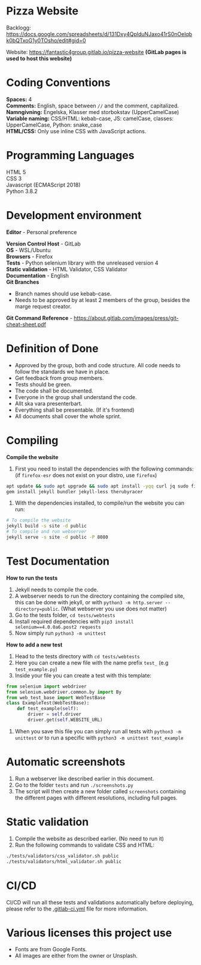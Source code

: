 # Pizza Website

Backlogg: https://docs.google.com/spreadsheets/d/131Dxy4QplduNJaxo41rS0nOelqbk0bQTxoG1y0TOsho/edit#gid=0

Website: https://fantastic4group.gitlab.io/pizza-website
**(GitLab pages is used to host this website)**

# Coding Conventions
**Spaces:** 4
<br>
**Comments:** English, space between `//` and the comment, capitalized.
<br>
**Namngivning:** Engelska, Klasser med storbokstav (UpperCamelCase)
<br>
**Variable naming:** CSS/HTML: kebab-case, JS: camelCase, classes: UpperCamelCase, Python: snake_case
<br>
**HTML/CSS:** Only use inline CSS with JavaScript actions.

# Programming Languages
HTML 5
<br>
CSS 3
<br>
Javascript (ECMAScript 2018)
<br>
Python 3.8.2

# Development environment
**Editor** - Personal preference
<br>

**Version Control Host** - GitLab
<br>
**OS** - WSL/Ubuntu
<br>
**Browsers** - Firefox
<br>
**Tests** - Python selenium library with the unreleased version 4
<br>
**Static validation** - HTML Validator, CSS Validator
<br>
**Documentation** - English
<br>
**Git Branches** 
- Branch names should use kebab-case.
- Needs to be approved by at least 2 members of the group, besides the marge request creator.

**Git Command Reference** - https://about.gitlab.com/images/press/git-cheat-sheet.pdf

# Definition of Done
+ Approved by the group, both and code structure. All code needs to follow the standards we have in place.
+ Get feedback from group members.
+ Tests should be green.
+ The code shall be documented.
+ Everyone in the group shall understand the code.
+ Allt ska vara presenterbart.
+ Everything shall be presentable. (If it's frontend)
+ All documents shall cover the whole sprint.

# Compiling
**Compile the website**
1. First you need to install the dependencies with the following commands: (if `firefox-esr` does not exist on your distro, use `firefox`)
```bash
apt update && sudo apt upgrade && sudo apt install -yqq curl jq sudo firefox-esr ruby-full build-essential zlib1g-dev
gem install jekyll bundler jekyll-less therubyracer
```
1. With the dependencies installed, to compile/run the website you can run:
```bash
# To compile the website
jekyll build -s site -d public
# To compile and run webserver
jekyll serve -s site -d public -P 8080
```

# Test Documentation
**How to run the tests**
1. Jekyll needs to compile the code.
1. A webserver needs to run the directory containing the compiled site, this can be done with jekyll, or with `python3 -m http.server --directory=public`. (What webserver you use does not matter)
1. Go to the tests folder, `cd tests/webtests`
1. Install required dependencies with `pip3 install selenium==4.0.0a6.post2 requests`
1. Now simply run `python3 -m unittest`


**How to add a new test**
1. Head to the tests directory with `cd tests/webtests`
1. Here you can create a new file with the name prefix `test_` (e.g `test_example.py`)
1. Inside your file you can create a test with this template:
```python
from selenium import webdriver
from selenium.webdriver.common.by import By
from web_test_base import WebTestBase
class ExampleTest(WebTestBase):
    def test_example(self):
        driver = self.driver
        driver.get(self.WEBSITE_URL)
```
1. When you save this file you can simply run all tests with `python3 -m unittest` or to run a specific with `python3 -m unittest test_example`

# Automatic screenshots
1. Run a webserver like described earlier in this document.
1. Go to the folder `tests` and run `./screenshots.py`
1. The script will then create a new folder called `screenshots` containing the different pages with different resolutions, including full pages.

# Static validation
1. Compile the website as described earlier. (No need to run it)
1. Run the following commands to validate CSS and HTML:
```bash
./tests/validators/css_validator.sh public
./tests/validators/html_validator.sh public
```
# CI/CD
CI/CD will run all these tests and validations automatically before deploying, please refer to the [.gitlab-ci.yml](.gitlab-ci.yml) file for more information.

# Various licenses this project use  
- Fonts are from Google Fonts.
- All images are either from the owner or Unsplash.
